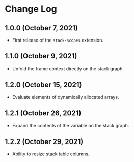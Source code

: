 # Change Log

## 1.0.0 (October 7, 2021)

- First release of the `stack-scopes` extension.

## 1.1.0 (October 9, 2021)

- Unfold the frame context directly on the stack graph.

## 1.2.0 (October 15, 2021)

- Evaluate elements of dynamically allocated arrays.

## 1.2.1 (October 26, 2021)

- Expand the contents of the variable on the stack graph.

## 1.2.2 (October 29, 2021)

- Ability to resize stack table columns.
